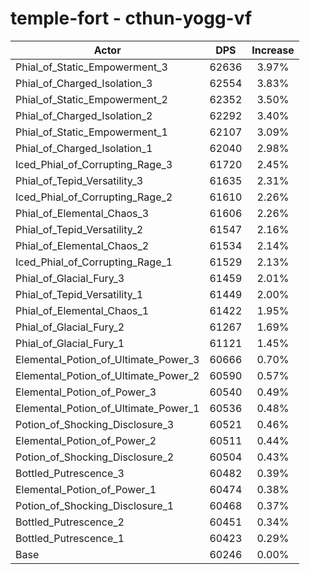 # temple-fort - cthun-yogg-vf
| Actor | DPS | Increase |
|---|:---:|:---:|
|Phial_of_Static_Empowerment_3|62636|3.97%|
|Phial_of_Charged_Isolation_3|62554|3.83%|
|Phial_of_Static_Empowerment_2|62352|3.50%|
|Phial_of_Charged_Isolation_2|62292|3.40%|
|Phial_of_Static_Empowerment_1|62107|3.09%|
|Phial_of_Charged_Isolation_1|62040|2.98%|
|Iced_Phial_of_Corrupting_Rage_3|61720|2.45%|
|Phial_of_Tepid_Versatility_3|61635|2.31%|
|Iced_Phial_of_Corrupting_Rage_2|61610|2.26%|
|Phial_of_Elemental_Chaos_3|61606|2.26%|
|Phial_of_Tepid_Versatility_2|61547|2.16%|
|Phial_of_Elemental_Chaos_2|61534|2.14%|
|Iced_Phial_of_Corrupting_Rage_1|61529|2.13%|
|Phial_of_Glacial_Fury_3|61459|2.01%|
|Phial_of_Tepid_Versatility_1|61449|2.00%|
|Phial_of_Elemental_Chaos_1|61422|1.95%|
|Phial_of_Glacial_Fury_2|61267|1.69%|
|Phial_of_Glacial_Fury_1|61121|1.45%|
|Elemental_Potion_of_Ultimate_Power_3|60666|0.70%|
|Elemental_Potion_of_Ultimate_Power_2|60590|0.57%|
|Elemental_Potion_of_Power_3|60540|0.49%|
|Elemental_Potion_of_Ultimate_Power_1|60536|0.48%|
|Potion_of_Shocking_Disclosure_3|60521|0.46%|
|Elemental_Potion_of_Power_2|60511|0.44%|
|Potion_of_Shocking_Disclosure_2|60504|0.43%|
|Bottled_Putrescence_3|60482|0.39%|
|Elemental_Potion_of_Power_1|60474|0.38%|
|Potion_of_Shocking_Disclosure_1|60468|0.37%|
|Bottled_Putrescence_2|60451|0.34%|
|Bottled_Putrescence_1|60423|0.29%|
|Base|60246|0.00%|
